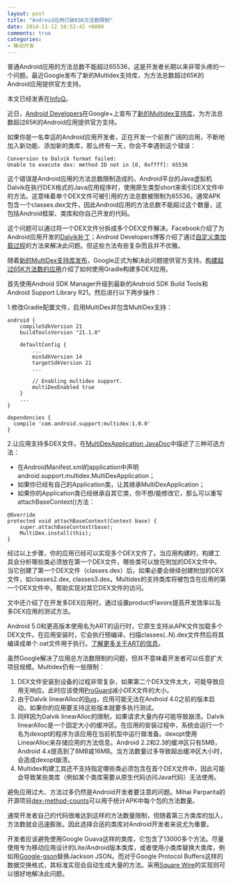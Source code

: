 ```yaml
---
layout: post
title: "Android应用打破65K方法数限制"
date: 2014-11-12 16:52:42 +0800
comments: true
categories: 
- 移动开发
---
```


普通Android应用的方法总数不能超过65536，这是开发者长期以来非常头疼的一个问题。最近Google发布了新的Multidex支持库，为方法总数超过65K的Android应用提供官方支持。

本文已经发表在[InfoQ](http://www.infoq.com/cn/news/2014/11/android-multidex)。

<!--more-->

近日，[Android Developers](https://plus.google.com/108967384991768947849)在Google+上宣布了[新的Multidex支持库](http://developer.android.com/tools/support-library/features.html#multidex)，为方法总数超过65K的Android应用提供官方支持。

如果你是一名幸运的Android应用开发者，正在开发一个前景广阔的应用，不断地加入新功能、添加新的类库，那么终有一天，你会不幸遇到这个错误：

```
Conversion to Dalvik format failed:
Unable to execute dex: method ID not in [0, 0xffff]: 65536
```

这个错误是Android应用的方法总数限制造成的。Android平台的Java虚拟机Dalvik在执行DEX格式的Java应用程序时，使用原生类型short来索引DEX文件中的方法。这意味着单个DEX文件可被引用的方法总数被限制为65536。通常APK包含一个classes.dex文件，因此Android应用的方法总数不能超过这个数量，这包括Android框架、类库和你自己开发的代码。

这个问题可以通过将一个DEX文件分拆成多个DEX文件解决。Facebook介绍了为Android应用开发的[Dalvik补丁](https://www.facebook.com/notes/facebook-engineering/under-the-hood-dalvik-patch-for-facebook-for-android/10151345597798920)；Android Developers博客介绍了通过[自定义类加载过程](http://android-developers.blogspot.com/2011/07/custom-class-loading-in-dalvik.html)的方法来解决此问题。但这些方法有些复杂而且并不优雅。

随着[新的MultiDex支持库发布](http://developer.android.com/tools/support-library/features.html#multidex)，Google正式为解决此问题提供官方支持。[构建超过65K方法数的应用](http://developer.android.com/tools/building/multidex.html)介绍了如何使用Gradle构建多DEX应用。

首先使用Android SDK Manager升级到最新的Android SDK Build Tools和Android Support Library R21。然后进行以下两步操作：

1.修改Gradle配置文件，启用MultiDex并包含MultiDex支持：

```
android {
    compileSdkVersion 21
    buildToolsVersion "21.1.0"

    defaultConfig {
        ...
        minSdkVersion 14
        targetSdkVersion 21
        ...

        // Enabling multidex support.
        multiDexEnabled true
    }
    ...
}

dependencies {
  compile 'com.android.support:multidex:1.0.0'
}
```

2.让应用支持多DEX文件。在[MultiDexApplication JavaDoc](http://developer.android.com/reference/android/support/multidex/MultiDexApplication.html)中描述了三种可选方法：

* 在AndroidManifest.xml的application中声明android.support.multidex.MultiDexApplication；
* 如果你已经有自己的Application类，让其继承MultiDexApplication；
* 如果你的Application类已经继承自其它类，你不想/能修改它，那么可以重写attachBaseContext()方法：

```
@Override
protected void attachBaseContext(Context base) {
    super.attachBaseContext(base);
    MultiDex.install(this);
}
```

经过以上步骤，你的应用已经可以实现多个DEX文件了。当应用构建时，构建工具会分析哪些类必须放在第一个DEX文件，哪些类可以放在附加的DEX文件中。当它创建了第一个DEX文件（classes.dex）后，如果必要会继续创建附加的DEX文件，如classes2.dex, classes3.dex。Multidex的支持类库将被包含在应用的第一个DEX文件中，帮助实现对其它DEX文件的访问。

文中还介绍了在开发多DEX应用时，通过设置productFlavors提高开发效率以及多DEX应用的测试方法。

Android 5.0和更高版本使用名为ART的运行时，它原生支持从APK文件加载多个DEX文件。在应用安装时，它会执行预编译，扫描classes(..N).dex文件然后将其编译成单个.oat文件用于执行。[了解更多关于ART的信息](https://source.android.com/devices/tech/dalvik/art.html)。

虽然Google解决了应用总方法数限制的问题，但并不意味着开发者可以任意扩大项目规模。Multidex仍有一些限制：

1. DEX文件安装到设备的过程非常复杂，如果第二个DEX文件太大，可能导致应用无响应。此时应该使用[ProGuard](http://developer.android.com/tools/help/proguard.html)减小DEX文件的大小。
2. 由于Dalvik linearAlloc的[Bug](http://b.android.com/22586)，应用可能无法在Android 4.0之前的版本启动，如果你的应用要支持这些版本就要多执行测试。
3. 同样因为Dalvik linearAlloc的限制，如果请求大量内存可能导致崩溃。Dalvik linearAlloc是一个固定大小的缓冲区。在应用的安装过程中，系统会运行一个名为dexopt的程序为该应用在当前机型中运行做准备。dexopt使用LinearAlloc来存储应用的方法信息。Android 2.2和2.3的缓冲区只有5MB，Android 4.x提高到了8MB或16MB。当方法数量过多导致超出缓冲区大小时，会造成dexopt崩溃。
4. Multidex构建工具还不支持指定哪些类必须包含在首个DEX文件中，因此可能会导致某些类库（例如某个类库需要从原生代码访问Java代码）无法使用。 

避免应用过大、方法过多仍然是Android开发者要注意的问题。Mihai Parparita的开源项目[dex-method-counts](https://github.com/mihaip/dex-method-counts)可以用于统计APK中每个包的方法数量。

通常开发者自己的代码很难达到这样的方法数量限制，但随着第三方类库的加入，方法数就会迅速膨胀。因此选择合适的类库对Android开发者来说尤为重要。

开发者应该避免使用Google Guava这样的类库，它包含了13000多个方法。尽量使用专为移动应用设计的Lite/Android版本类库，或者使用小类库替换大类库，例如用[Google-gson](https://code.google.com/p/google-gson/)替换Jackson JSON。而对于Google Protocol Buffers这样的数据交换格式，其标准实现会自动生成大量的方法。采用[Square Wire](https://github.com/square/wire)的实现则可以很好地解决此问题。

